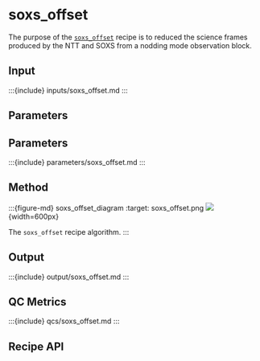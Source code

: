 # soxs_offset

The purpose of the [`soxs_offset`](#soxspipe.recipes.soxs_offset) recipe is to reduced the science frames produced by the NTT and SOXS from a nodding mode observation block.

## Input

<!-- FIND OBs HERE : https://docs.google.com/spreadsheets/d/1-3VXkIWcydvpawwVl_C3pNTU3HgnElJaYFAKow65Fl8/edit#gid=0 -->

:::{include} inputs/soxs_offset.md
:::

## Parameters

## Parameters

:::{include} parameters/soxs_offset.md
:::


## Method

<!-- METHOD TEXT HERE, FOLLOWED BY WORKFLOW DIAGRAM -->

:::{figure-md} soxs_offset_diagram
:target: soxs_offset.png
![](soxs_offset.png){width=600px}

The `soxs_offset` recipe algorithm.
:::

## Output
 
:::{include} output/soxs_offset.md
:::


## QC Metrics

:::{include} qcs/soxs_offset.md
:::

## Recipe API

<!-- :::{autodoc2-object} soxspipe.recipes.soxs_nod.soxs_nod
:::
 -->
